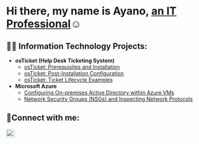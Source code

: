 <h1>Hi there, my name is Ayano, <a href="https://linkedin.com/in/ayano-n-25179091/"> an IT Professional</a>☺</h1>

<h2>👨‍💻 Information Technology Projects:</h2>

- <b>osTicket (Help Desk Ticketing System)</b>
  - [osTicket: Prerequisites and Installation](https://github.com/ayanonagashima/osticket-prereqs.git)
  - [osTicket: Post-Installation Configuration](https://github.com/ayanonagashima/post-install-config.git)
  - [osTicket: Ticket Lifecycle Examples](https://github.com/joshmadakorcc/ticket-lifecycle)
- <b>Microsoft Azure</b>
  - [Configuring On-premises Active Directory within Azure VMs](https://github.com/ayanonagashima/configure-ad.git)
  - [Network Security Groups (NSGs) and Inspecting Network Protocols](https://github.com/ayanonagashima/azure-network-protocols.git)

<h2>🤳Connect with me:</h2>

[<img align="left" alt="Ayano | LinkedIn" width="22px" src="https://cdn.jsdelivr.net/npm/simple-icons@v3/icons/linkedin.svg" />][linkedin]


[linkedin]: https://linkedin.com/in/ayano-n-25179091/
